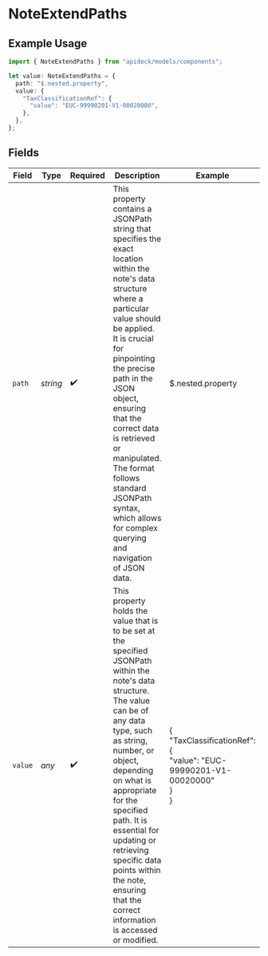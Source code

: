# NoteExtendPaths

## Example Usage

```typescript
import { NoteExtendPaths } from "apideck/models/components";

let value: NoteExtendPaths = {
  path: "$.nested.property",
  value: {
    "TaxClassificationRef": {
      "value": "EUC-99990201-V1-00020000",
    },
  },
};
```

## Fields

| Field                                                                                                                                                                                                                                                                                                                                                                                              | Type                                                                                                                                                                                                                                                                                                                                                                                               | Required                                                                                                                                                                                                                                                                                                                                                                                           | Description                                                                                                                                                                                                                                                                                                                                                                                        | Example                                                                                                                                                                                                                                                                                                                                                                                            |
| -------------------------------------------------------------------------------------------------------------------------------------------------------------------------------------------------------------------------------------------------------------------------------------------------------------------------------------------------------------------------------------------------- | -------------------------------------------------------------------------------------------------------------------------------------------------------------------------------------------------------------------------------------------------------------------------------------------------------------------------------------------------------------------------------------------------- | -------------------------------------------------------------------------------------------------------------------------------------------------------------------------------------------------------------------------------------------------------------------------------------------------------------------------------------------------------------------------------------------------- | -------------------------------------------------------------------------------------------------------------------------------------------------------------------------------------------------------------------------------------------------------------------------------------------------------------------------------------------------------------------------------------------------- | -------------------------------------------------------------------------------------------------------------------------------------------------------------------------------------------------------------------------------------------------------------------------------------------------------------------------------------------------------------------------------------------------- |
| `path`                                                                                                                                                                                                                                                                                                                                                                                             | *string*                                                                                                                                                                                                                                                                                                                                                                                           | :heavy_check_mark:                                                                                                                                                                                                                                                                                                                                                                                 | This property contains a JSONPath string that specifies the exact location within the note's data structure where a particular value should be applied. It is crucial for pinpointing the precise path in the JSON object, ensuring that the correct data is retrieved or manipulated. The format follows standard JSONPath syntax, which allows for complex querying and navigation of JSON data. | $.nested.property                                                                                                                                                                                                                                                                                                                                                                                  |
| `value`                                                                                                                                                                                                                                                                                                                                                                                            | *any*                                                                                                                                                                                                                                                                                                                                                                                              | :heavy_check_mark:                                                                                                                                                                                                                                                                                                                                                                                 | This property holds the value that is to be set at the specified JSONPath within the note's data structure. The value can be of any data type, such as string, number, or object, depending on what is appropriate for the specified path. It is essential for updating or retrieving specific data points within the note, ensuring that the correct information is accessed or modified.         | {<br/>"TaxClassificationRef": {<br/>"value": "EUC-99990201-V1-00020000"<br/>}<br/>}                                                                                                                                                                                                                                                                                                                |